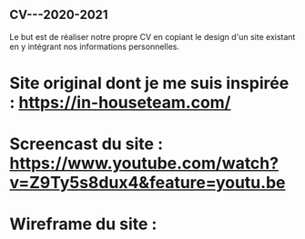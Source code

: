## CV---2020-2021

Le but est de réaliser notre propre CV en copiant le design d'un site existant en y intégrant nos informations personnelles.



# Site original dont je me suis inspirée : https://in-houseteam.com/
# Screencast du site : https://www.youtube.com/watch?v=Z9Ty5s8dux4&feature=youtu.be
# Wireframe du site : 
